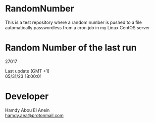 # RandomNumber    
This is a test repository where a random number is pushed to a file automatically passwordless from a cron job in my Linux CentOS server    
# Random Number of the last run   
27017
      
Last update (GMT +1)    
05/31/23 18:00:01
# Developer    
Hamdy Abou El Anein   
hamdy.aea@protonmail.com
